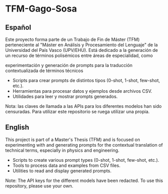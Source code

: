 # TFM-Gago-Sosa

## Español

Este proyecto forma parte de un Trabajo de Fin de Máster (TFM) perteneciente al "Máster en Análisis y Procesamiento del Lenguaje" de la Universidad del País Vasco (UPV/EHU). Está dedicado a la generación de un recurso de términos polisémicos entre áreas de especialidad, como 

experimentación y generación de prompts para la traducción contextualizada de términos técnicos

- Scripts para crear prompts de distintos tipos (0-shot, 1-shot, few-shot, etc.).
- Herramientas para procesar datos y ejemplos desde archivos CSV.
- Utilidades para leer y mostrar prompts generados.

Nota: las claves de llamada a las APIs para los diferentes modelos han sido censuradas. Para utilizar este repositorio se ruega utilizar una propia.

## English

This project is part of a Master's Thesis (TFM) and is focused on experimenting with and generating prompts for the contextual translation of technical terms, especially in physics and engineering.

- Scripts to create various prompt types (0-shot, 1-shot, few-shot, etc.).
- Tools to process data and examples from CSV files.
- Utilities to read and display generated prompts.

Note: The API keys for the different models have been redacted. To use this repository, please use your own.
